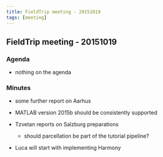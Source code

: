 ```yaml
---
title: FieldTrip meeting - 20151019
tags: [meeting]
---
```


## FieldTrip meeting - 20151019

### Agenda

*  nothing on the agenda

### Minutes

*  some further report on Aarhus

*  MATLAB version 2015b should be consistently supported

*  Tzvetan reports on Salzburg preparations
    * should parcellation be part of the tutorial pipeline?

*  Luca will start with implementing Harmony


